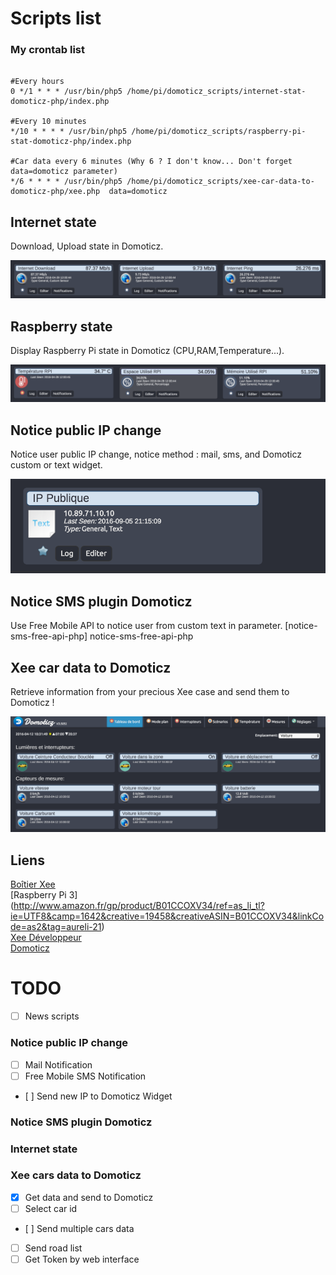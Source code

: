 # Scripts list

### My crontab list

```crontab

#Every hours
0 */1 * * * /usr/bin/php5 /home/pi/domoticz_scripts/internet-stat-domoticz-php/index.php

#Every 10 minutes
*/10 * * * * /usr/bin/php5 /home/pi/domoticz_scripts/raspberry-pi-stat-domoticz-php/index.php

#Car data every 6 minutes (Why 6 ? I don't know... Don't forget data=domoticz parameter)
*/6 * * * * /usr/bin/php5 /home/pi/domoticz_scripts/xee-car-data-to-domoticz-php/xee.php  data=domoticz

```

## Internet state
Download, Upload state in Domoticz.

![Preview img](internet-stat-domoticz-php/screen/domoticz_inter_stat.png)

## Raspberry state
Display Raspberry Pi state in Domoticz (CPU,RAM,Temperature...).

![Preview img](raspberry-pi-stat-domoticz-php/screen/pi-stat.png)

## Notice public IP change
Notice user public IP change, notice method : mail, sms, and Domoticz custom or text widget.

![Preview img](notice-public-ip-change-php/screen/notice-ip-screen.png)

## Notice SMS plugin Domoticz
Use Free Mobile API to notice user from custom text in parameter.
[notice-sms-free-api-php] notice-sms-free-api-php

## Xee car data to Domoticz
Retrieve information from your precious Xee case and send them to Domoticz !

![Preview img](xee-car-data-to-domoticz-php/screen/cap_domoticz.png)

## Liens
[Boîtier Xee](http://www.amazon.fr/gp/product/B01AIE4CHE/ref=as_li_tl?ie=UTF8&camp=1642&creative=6746&creativeASIN=B01AIE4CHE&linkCode=as2&tag=aureli-21)<br />
[Raspberry Pi 3] (http://www.amazon.fr/gp/product/B01CCOXV34/ref=as_li_tl?ie=UTF8&camp=1642&creative=19458&creativeASIN=B01CCOXV34&linkCode=as2&tag=aureli-21)<br />
[Xee Développeur](https://developer.xee.com/)<br />
[Domoticz](https://domoticz.com/)<br />

# TODO

- [ ] News scripts

### Notice public IP change

- [ ] Mail Notification
- [ ] Free Mobile SMS Notification
- [ ] Send new IP to Domoticz Widget

### Notice SMS plugin Domoticz

### Internet state

### Xee cars data to Domoticz

- [X] Get data and send to Domoticz
- [ ] Select car id
- [ ] Send multiple cars data
- [ ] Send road list
- [ ] Get Token by web interface
